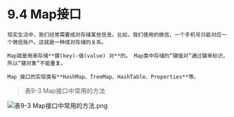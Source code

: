 # 9.4 Map接口

    现实生活中，我们经常需要成对存储某些信息。比如，我们使用的微信，一个手机号只能对应一个微信账户。这就是一种成对存储的关系。

    Map就是用来存储**键(key)-值(value) 对**的。 Map类中存储的“键值对”通过键来标识，所以“键对象”不能重复。

    Map 接口的实现类有**HashMap、TreeMap、HashTable、Properties**等。

> 表9-3 Map接口中常用的方法

![表9-3 Map接口中常用的方法.png](https://www.sxt.cn/360shop/Public/admin/UEditor/20170524/1495617463792119.png)